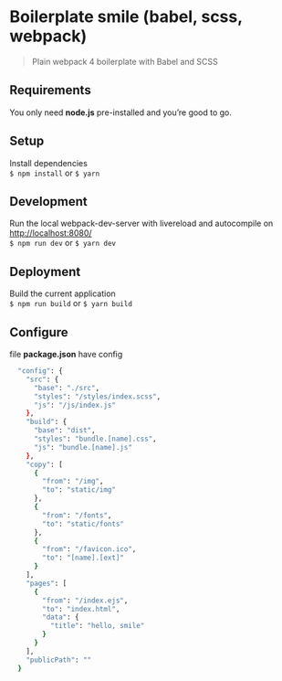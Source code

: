 Boilerplate smile (babel, scss, webpack)
===========

> Plain webpack 4 boilerplate with Babel and SCSS

## Requirements
You only need <b>node.js</b> pre-installed and you’re good to go.

## Setup
Install dependencies<br>
`$ npm install` or `$ yarn`

## Development
Run the local webpack-dev-server with livereload and autocompile on [http://localhost:8080/](http://localhost:8080/)<br>
`$ npm run dev` or `$ yarn dev`

## Deployment
Build the current application<br>
`$ npm run build` or `$ yarn build`

## Configure
file <b>package.json</b> have config
```sh
  "config": {
    "src": {
      "base": "./src",
      "styles": "/styles/index.scss",
      "js": "/js/index.js"
    },
    "build": {
      "base": "dist",
      "styles": "bundle.[name].css",
      "js": "bundle.[name].js"
    },
    "copy": [
      {
        "from": "/img",
        "to": "static/img"
      },
      {
        "from": "/fonts",
        "to": "static/fonts"
      },
      {
        "from": "/favicon.ico",
        "to": "[name].[ext]"
      }
    ],
    "pages": [
      {
        "from": "/index.ejs",
        "to": "index.html",
        "data": {
          "title": "hello, smile"
        }
      }
    ],
    "publicPath": ""
  }
```
